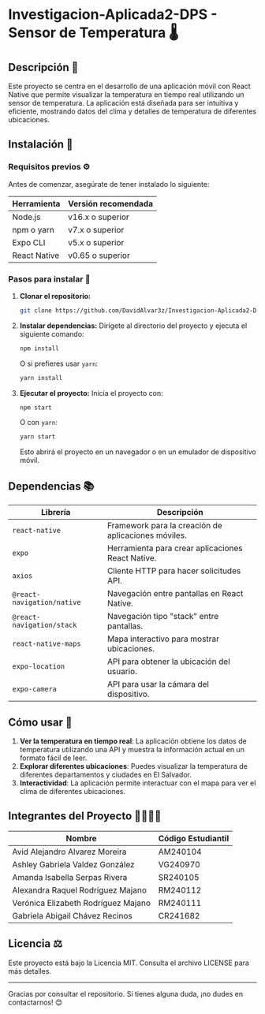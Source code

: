 # Investigacion-Aplicada2-DPS - Sensor de Temperatura 🌡️

## Descripción 📜
Este proyecto se centra en el desarrollo de una aplicación móvil con React Native que permite visualizar la temperatura en tiempo real utilizando un sensor de temperatura. La aplicación está diseñada para ser intuitiva y eficiente, mostrando datos del clima y detalles de temperatura de diferentes ubicaciones.

## Instalación 🚀

### Requisitos previos ⚙️
Antes de comenzar, asegúrate de tener instalado lo siguiente:

| Herramienta       | Versión recomendada        |
|-------------------|----------------------------|
| Node.js           | v16.x o superior           |
| npm o yarn        | v7.x o superior            |
| Expo CLI          | v5.x o superior            |
| React Native      | v0.65 o superior           |

### Pasos para instalar 🔧

1. **Clonar el repositorio:**
   ```bash
   git clone https://github.com/DavidAlvar3z/Investigacion-Aplicada2-DPS/tree/Sensor-Temperatura
   ```

2. **Instalar dependencias:**
   Dirígete al directorio del proyecto y ejecuta el siguiente comando:
   ```bash
   npm install
   ```

   O si prefieres usar `yarn`:
   ```bash
   yarn install
   ```

3. **Ejecutar el proyecto:**
   Inicia el proyecto con:
   ```bash
   npm start
   ```
   O con `yarn`:
   ```bash
   yarn start
   ```

   Esto abrirá el proyecto en un navegador o en un emulador de dispositivo móvil.

## Dependencias 📚

| Librería                   | Descripción                                |
|----------------------------|--------------------------------------------|
| `react-native`              | Framework para la creación de aplicaciones móviles. |
| `expo`                      | Herramienta para crear aplicaciones React Native. |
| `axios`                     | Cliente HTTP para hacer solicitudes API. |
| `@react-navigation/native`  | Navegación entre pantallas en React Native. |
| `@react-navigation/stack`   | Navegación tipo "stack" entre pantallas.  |
| `react-native-maps`         | Mapa interactivo para mostrar ubicaciones. |
| `expo-location`             | API para obtener la ubicación del usuario. |
| `expo-camera`               | API para usar la cámara del dispositivo. |

## Cómo usar 📱

1. **Ver la temperatura en tiempo real**: La aplicación obtiene los datos de temperatura utilizando una API y muestra la información actual en un formato fácil de leer.
2. **Explorar diferentes ubicaciones**: Puedes visualizar la temperatura de diferentes departamentos y ciudades en El Salvador.
3. **Interactividad**: La aplicación permite interactuar con el mapa para ver el clima de diferentes ubicaciones.

## Integrantes del Proyecto 👩‍💻👨‍💻

| Nombre                             | Código Estudiantil |
|------------------------------------|--------------------|
| Avid Alejandro Alvarez Moreira     | AM240104           |
| Ashley Gabriela Valdez González    | VG240970           |
| Amanda Isabella Serpas Rivera      | SR240105           |
| Alexandra Raquel Rodríguez Majano  | RM240112           |
| Verónica Elizabeth Rodríguez Majano| RM240111           |
| Gabriela Abigail Chávez Recinos    | CR241682           |

## Licencia ⚖️
Este proyecto está bajo la Licencia MIT. Consulta el archivo LICENSE para más detalles.

---

Gracias por consultar el repositorio. Si tienes alguna duda, ¡no dudes en contactarnos! 😊

